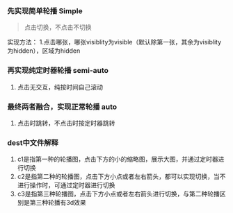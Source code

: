 
### 先实现简单轮播 Simple
> 点击切换，不点击不切换

实现方法：
1.点击哪张，哪张visiblity为visible（默认除第一张，其余为visiblity为hidden），区域为hidden

### 再实现纯定时器轮播 semi-auto
1. 点击无交互，纯按时间自己滚动

### 最终两者融合，实现正常轮播 auto
1. 点击时跳转，不点击时按定时器跳转


### dest中文件解释
1. c1是指第一种的轮播图，点击下方的小的缩略图，展示大图，并通过定时器进行切换
2. c2是指第二种的轮播图，点击下方小点或者左右箭头，都可以实现切换，当不进行操作时，可通过定时器进行切换
3. c3是指第三种轮播图，点击下方小点或者左右箭头进行切换，与第二种轮播区别是第三种轮播有3d效果